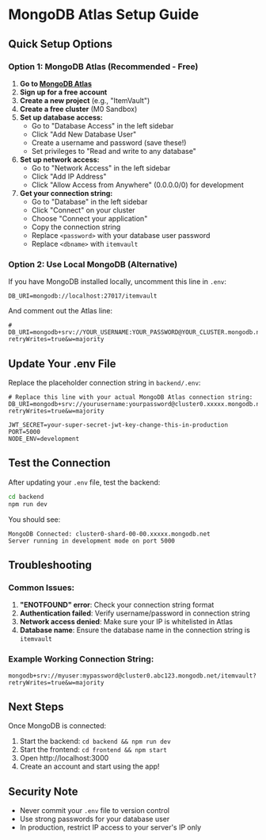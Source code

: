 # MongoDB Atlas Setup Guide

## Quick Setup Options

### Option 1: MongoDB Atlas (Recommended - Free)

1. **Go to [MongoDB Atlas](https://www.mongodb.com/atlas)**
2. **Sign up for a free account**
3. **Create a new project** (e.g., "ItemVault")
4. **Create a free cluster** (M0 Sandbox)
5. **Set up database access:**
   - Go to "Database Access" in the left sidebar
   - Click "Add New Database User"
   - Create a username and password (save these!)
   - Set privileges to "Read and write to any database"
6. **Set up network access:**
   - Go to "Network Access" in the left sidebar
   - Click "Add IP Address"
   - Click "Allow Access from Anywhere" (0.0.0.0/0) for development
7. **Get your connection string:**
   - Go to "Database" in the left sidebar
   - Click "Connect" on your cluster
   - Choose "Connect your application"
   - Copy the connection string
   - Replace `<password>` with your database user password
   - Replace `<dbname>` with `itemvault`

### Option 2: Use Local MongoDB (Alternative)

If you have MongoDB installed locally, uncomment this line in `.env`:
```
DB_URI=mongodb://localhost:27017/itemvault
```

And comment out the Atlas line:
```
# DB_URI=mongodb+srv://YOUR_USERNAME:YOUR_PASSWORD@YOUR_CLUSTER.mongodb.net/itemvault?retryWrites=true&w=majority
```

## Update Your .env File

Replace the placeholder connection string in `backend/.env`:

```env
# Replace this line with your actual MongoDB Atlas connection string:
DB_URI=mongodb+srv://yourusername:yourpassword@cluster0.xxxxx.mongodb.net/itemvault?retryWrites=true&w=majority

JWT_SECRET=your-super-secret-jwt-key-change-this-in-production
PORT=5000
NODE_ENV=development
```

## Test the Connection

After updating your `.env` file, test the backend:

```bash
cd backend
npm run dev
```

You should see:
```
MongoDB Connected: cluster0-shard-00-00.xxxxx.mongodb.net
Server running in development mode on port 5000
```

## Troubleshooting

### Common Issues:

1. **"ENOTFOUND" error**: Check your connection string format
2. **Authentication failed**: Verify username/password in connection string
3. **Network access denied**: Make sure your IP is whitelisted in Atlas
4. **Database name**: Ensure the database name in the connection string is `itemvault`

### Example Working Connection String:
```
mongodb+srv://myuser:mypassword@cluster0.abc123.mongodb.net/itemvault?retryWrites=true&w=majority
```

## Next Steps

Once MongoDB is connected:
1. Start the backend: `cd backend && npm run dev`
2. Start the frontend: `cd frontend && npm start`
3. Open http://localhost:3000
4. Create an account and start using the app!

## Security Note

- Never commit your `.env` file to version control
- Use strong passwords for your database user
- In production, restrict IP access to your server's IP only
